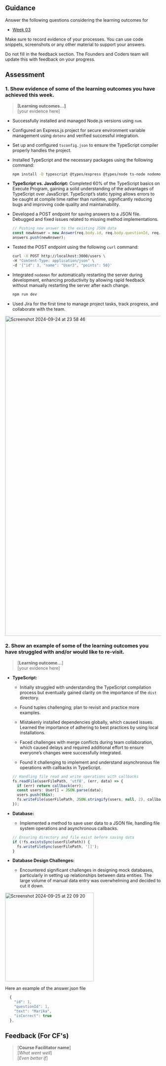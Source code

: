 ## Guidance
Answer the following questions considering the learning outcomes for
- [Week 03](https://learn.foundersandcoders.com/course/syllabus/developer/week03-project03-server/learning-outcomes/)

Make sure to record evidence of your processes. You can use code snippets, screenshots or any other material to support your answers.

Do not fill in the feedback section. The Founders and Coders team will update this with feedback on your progress.

## Assessment
 ### 1. Show evidence of some of the learning outcomes you have achieved this week.
> **[Learning outcomes...]**  
> [your evidence here]
- Successfully installed and managed Node.js versions using `nvm`.
  
- Configured an Express.js project for secure environment variable management using `dotenv` and verified successful integration.

- Set up and configured `tsconfig.json` to ensure the TypeScript compiler properly handles the project.

- Installed TypeScript and the necessary packages using the following command:

    ```bash
    npm install -D typescript @types/express @types/node ts-node nodemon
    ```

- **TypeScript vs. JavaScript:** Completed 60% of the TypeScript basics on Execute Program, gaining a solid understanding of the advantages of TypeScript over JavaScript. TypeScript’s static typing allows errors to be caught at compile time rather than runtime, significantly reducing bugs and improving code quality and maintainability.

- Developed a POST endpoint for saving answers to a JSON file. Debugged and fixed issues related to missing method implementations.

    ```typescript
    // Pushing new answer to the existing JSON data
    const newAnswer = new Answer(req.body.id, req.body.questionId, req.body.text, req.body.isCorrect);
    answers.push(newAnswer);
    ```
- Tested the POST endpoint using the following `curl` command:

    ```bash
    curl -X POST http://localhost:3000/users \
    -H "Content-Type: application/json" \
    -d '{"id": 3, "name": "User3", "points": 50}'
    ```

- Integrated `nodemon` for automatically restarting the server during development, enhancing productivity by allowing rapid feedback without manually restarting the server after each change.

    ```bash
    npm run dev
    ```

- Used Jira for the first time to manage project tasks, track progress, and collaborate with the team.
<img width="1036" alt="Screenshot 2024-09-24 at 23 58 46" src="https://github.com/user-attachments/assets/53778add-9583-4b69-a445-dde34b74f03c">


 ### 2. Show an example of some of the learning outcomes you have struggled with and/or would like to re-visit.
> [**Learning outcome...**]  
> [your evidence here]
- **TypeScript:**
    - Initially struggled with understanding the TypeScript compilation process but eventually gained clarity on the importance of the `dist` directory.

    - Found tuples challenging; plan to revisit and practice more examples.

    - Mistakenly installed dependencies globally, which caused issues. Learned the importance of adhering to best practices by using local installations.

    - Faced challenges with merge conflicts during team collaboration, which caused delays and required additional effort to ensure everyone’s changes were successfully integrated.

    - Found it challenging to implement and understand asynchronous file operations with callbacks in TypeScript. 

    ```typescript
    // Handling file read and write operations with callbacks
    fs.readFile(userFilePath, 'utf8', (err, data) => {
      if (err) return callback(err);
      const users: User[] = JSON.parse(data);
      users.push(this);
      fs.writeFile(userFilePath, JSON.stringify(users, null, 2), callback);
    });
    ```

- **Database:**
    - Implemented a method to save user data to a JSON file, handling file system operations and asynchronous callbacks.

    ```typescript
    // Ensuring directory and file exist before saving data
    if (!fs.existsSync(userFilePath)) {
      fs.writeFileSync(userFilePath, '[]');
    }
    ```

- **Database Design Challenges:**
    - Encountered significant challenges in designing mock databases, particularly in setting up relationships between data entities. The large volume of manual data entry was overwhelming and decided to cut it down.
<img width="287" alt="Screenshot 2024-09-25 at 22 09 20" src="https://github.com/user-attachments/assets/76490c6a-2b31-4a30-94e6-a562ff905593">


Here an example of the answer.json file
```typescript
  {
    "id": 1,
    "questionId": 1,
    "text": "Marika",
    "isCorrect": true
  },
 ```

## Feedback (For CF's)
> [**Course Facilitator name**]  
> [*What went well*]  
> [*Even better if*]
